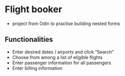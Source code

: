 # Flight booker

- project from Odin to practise building nested forms

## Functionalities

- Enter desired dates / airports and click “Search”
- Choose from among a list of eligible flights
- Enter passenger information for all passengers
- Enter billing information
